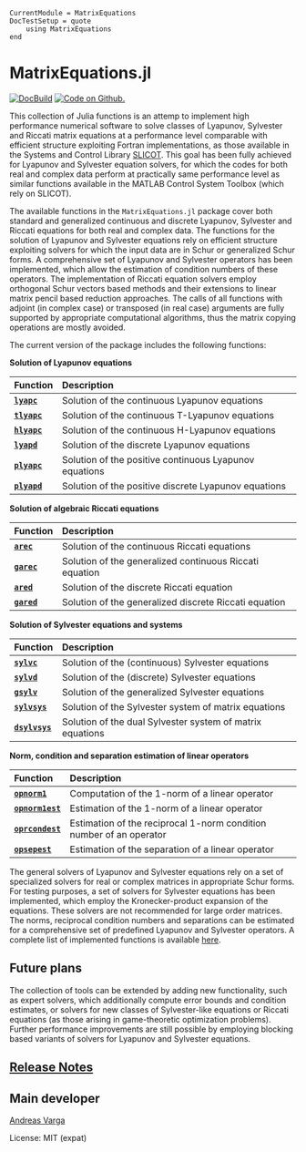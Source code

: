 ```@meta
CurrentModule = MatrixEquations
DocTestSetup = quote
    using MatrixEquations
end
```

# MatrixEquations.jl

[![DocBuild](https://github.com/andreasvarga/MatrixEquations.jl/workflows/CI/badge.svg)](https://github.com/andreasvarga/MatrixEquations.jl/actions)
[![Code on Github.](https://img.shields.io/badge/code%20on-github-blue.svg)](https://github.com/andreasvarga/MatrixEquations.jl)

This collection of Julia functions is an attemp to implement high performance
numerical software to solve classes of Lyapunov, Sylvester and Riccati matrix equations
at a performance level comparable with efficient structure exploiting Fortran implementations, as those available in the Systems and Control Library [SLICOT](https://github.com/SLICOT).
This goal has been fully achieved for Lyapunov and Sylvester equation solvers, for which the
codes for both real and complex data perform at practically same performance level as similar functions available in
the MATLAB Control System Toolbox (which rely on SLICOT).

The available functions in the `MatrixEquations.jl` package cover both standard
and generalized continuous and discrete Lyapunov, Sylvester and Riccati equations for both real and complex data. The functions for the solution of Lyapunov and Sylvester equations rely on efficient structure exploiting solvers for which the input data are in Schur or generalized Schur forms. A comprehensive set of Lyapunov and Sylvester operators has been implemented, which allow the estimation of condition numbers of these operators. The implementation of Riccati equation solvers employ orthogonal Schur vectors
based methods and their extensions to linear matrix pencil based reduction approaches. The calls of all functions with adjoint (in complex case) or transposed (in real case) arguments are fully supported by appropriate computational algorithms, thus the matrix copying operations are mostly avoided.

The current version of the package includes the following functions:

**Solution of Lyapunov equations**

| Function | Description |
| :--- | :--- |
| **[`lyapc`](@ref)**  | Solution of the continuous Lyapunov equations |
| **[`tlyapc`](@ref)** | Solution of the continuous T-Lyapunov equations |
| **[`hlyapc`](@ref)** | Solution of the continuous H-Lyapunov equations |
| **[`lyapd`](@ref)**  | Solution of the discrete Lyapunov equations |
| **[`plyapc`](@ref)** | Solution of the positive continuous Lyapunov equations|
| **[`plyapd`](@ref)** | Solution of the positive discrete Lyapunov equations|

 **Solution of algebraic  Riccati equations**

| Function | Description |
| :--- | :--- |
| **[`arec`](@ref)**  |  Solution of the continuous Riccati equations|
| **[`garec`](@ref)** |  Solution of the generalized continuous Riccati equation|
| **[`ared`](@ref)**  |  Solution of the discrete Riccati equation|
| **[`gared`](@ref)** |  Solution of the generalized discrete Riccati equation|

 **Solution of Sylvester equations and systems**

| Function | Description |
| :--- | :--- |
| **[`sylvc`](@ref)** | Solution of the (continuous) Sylvester equations|
| **[`sylvd`](@ref)** | Solution of the (discrete) Sylvester equations |
| **[`gsylv`](@ref)** | Solution of the generalized Sylvester equations |
| **[`sylvsys`](@ref)** | Solution of the Sylvester system of matrix equations |
| **[`dsylvsys`](@ref)** | Solution of the dual Sylvester system of matrix equations |

**Norm, condition and separation estimation of linear operators**

| Function | Description |
| :--- | :--- |
| **[`opnorm1`](@ref)** | Computation of the 1-norm of a linear operator|
| **[`opnorm1est`](@ref)** | Estimation of the 1-norm of a linear operator|
| **[`oprcondest`](@ref)** | Estimation of the reciprocal 1-norm condition number of an operator|
| **[`opsepest`](@ref)** | Estimation of the separation of a linear operator|

The general solvers of Lyapunov and Sylvester equations rely on a set of specialized solvers for real or complex matrices in appropriate Schur forms. For testing purposes, a set of solvers for Sylvester equations has been implemented, which employ the Kronecker-product expansion of the equations. These solvers are not recommended for large order matrices. The norms, reciprocal condition numbers and separations can be estimated for a comprehensive set of predefined Lyapunov and Sylvester operators. A complete list of implemented functions is available [here](https://sites.google.com/site/andreasvargacontact/home/software/matrix-equations-in-julia).

## Future plans

The collection of tools can be extended by adding new functionality, such as expert solvers, which additionally compute error bounds and condition estimates, or solvers for new classes of Sylvester-like equations or Riccati equations (as those arising in game-theoretic optimization problems). Further performance improvements are still possible by employing blocking based variants of solvers for Lyapunov and Sylvester equations.

## [Release Notes](https://github.com/andreasvarga/MatrixEquations.jl/blob/master/ReleaseNotes.md)

## Main developer

[Andreas Varga](https://sites.google.com/view/andreasvarga/home)

License: MIT (expat)
